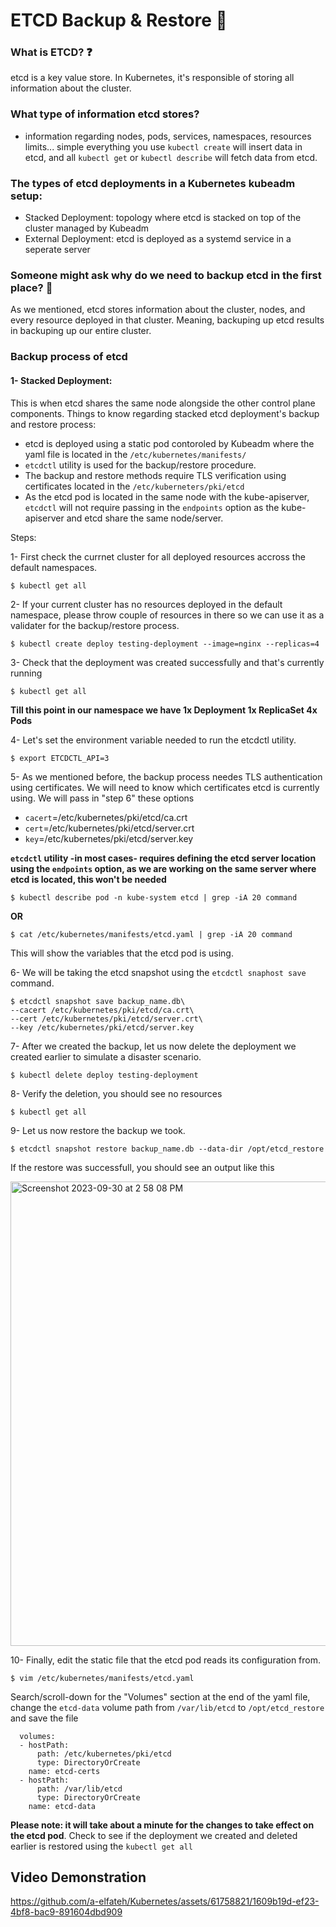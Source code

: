 # ETCD Backup & Restore 🚀 # 

### What is ETCD? ❓
etcd is a key value store. In Kubernetes, it's responsible of storing all information about the cluster.

###  What type of information etcd stores?
- information regarding nodes, pods, services, namespaces, resources limits... simple everything you use ```kubectl create``` will insert data in etcd, and all ```kubectl get``` or ```kubectl describe``` will fetch data from etcd.

### The types of etcd deployments in a Kubernetes kubeadm setup:
- Stacked Deployment: topology where etcd is stacked on top of the cluster managed by Kubeadm
- External Deployment: etcd is deployed as a systemd service in a seperate server

### Someone might ask why do we need to backup etcd in the first place? 🤔
As we mentioned, etcd stores information about the cluster, nodes, and every resource deployed in that cluster. Meaning, backuping up etcd results in backuping up our entire cluster.

### Backup process of etcd ###
#### 1- Stacked Deployment:
This is when etcd shares the same node alongside the other control plane components.
Things to know regarding stacked etcd deployment's backup and restore process:
   - etcd is deployed using a static pod contoroled by Kubeadm where the yaml file is located in the ```/etc/kubernetes/manifests/```
   - ```etcdctl``` utility is used for the backup/restore procedure.
   - The backup and restore methods require TLS verification using certificates located in the ```/etc/kuberneters/pki/etcd```
   - As the etcd pod is located in the same node with the kube-apiserver, ```etcdctl``` will not require passing in the ```endpoints``` option as the kube-apiserver and etcd share the same node/server.

Steps:

1- First check the currnet cluster for all deployed resources accross the default namespaces.
```
$ kubectl get all
```

2- If your current cluster has no resources deployed in the default namespace, please throw couple of resources in there so we can use it as a validater for the backup/restore process.
```
$ kubectl create deploy testing-deployment --image=nginx --replicas=4
```

3- Check that the deployment was created successfully and that's currently running
```
$ kubectl get all
```

**Till this point in our namespace we have 1x Deployment 1x ReplicaSet 4x Pods**

4- Let's set the environment variable needed to run the etcdctl utility.
```
$ export ETCDCTL_API=3
```

5- As we mentioned before, the backup process needes TLS authentication using certificates. We will need to know which certificates etcd is currently using. We will pass in "step 6" these options 
- ```cacert```=/etc/kubernetes/pki/etcd/ca.crt
- ```cert```=/etc/kubernetes/pki/etcd/server.crt
- ```key```=/etc/kubernetes/pki/etcd/server.key

**```etcdctl``` utility -in most cases- requires defining the etcd server location using the ```endpoints``` option, as we are working on the same server where etcd is located, this won't be needed**

```
$ kubectl describe pod -n kube-system etcd | grep -iA 20 command
```
**OR**
```
$ cat /etc/kubernetes/manifests/etcd.yaml | grep -iA 20 command
```
This will show the variables that the etcd pod is using.

6- We will be taking the etcd snapshot using the ```etcdctl snaphost save``` command. 
```
$ etcdctl snapshot save backup_name.db\
--cacert /etc/kubernetes/pki/etcd/ca.crt\
--cert /etc/kubernetes/pki/etcd/server.crt\
--key /etc/kubernetes/pki/etcd/server.key
```

7- After we created the backup, let us now delete the deployment we created earlier to simulate a disaster scenario.
```
$ kubectl delete deploy testing-deployment
```

8- Verify the deletion, you should see no resources
```
$ kubectl get all
```

9- Let us now restore the backup we took.
```
$ etcdctl snapshot restore backup_name.db --data-dir /opt/etcd_restore
```
If the restore was successfull, you should see an output like this

<img width="743" alt="Screenshot 2023-09-30 at 2 58 08 PM" src="https://github.com/a-elfateh/Kubernetes/assets/61758821/b9a66d16-5b00-40a3-9d00-b9044364563a">



10- Finally, edit the static file that the etcd pod reads its configuration from. 
```
$ vim /etc/kubernetes/manifests/etcd.yaml
```

Search/scroll-down for the "Volumes" section at the end of the yaml file, change the ```etcd-data``` volume path from ```/var/lib/etcd``` to ```/opt/etcd_restore``` and save the file
```
  volumes:
  - hostPath:
      path: /etc/kubernetes/pki/etcd
      type: DirectoryOrCreate
    name: etcd-certs
  - hostPath:
      path: /var/lib/etcd
      type: DirectoryOrCreate
    name: etcd-data
```
**Please note: it will take about a minute for the changes to take effect on the etcd pod**. Check to see if the deployment we created and deleted earlier is restored using the ```kubectl get all```

## Video Demonstration ##



https://github.com/a-elfateh/Kubernetes/assets/61758821/1609b19d-ef23-4bf8-bac9-891604dbd909

